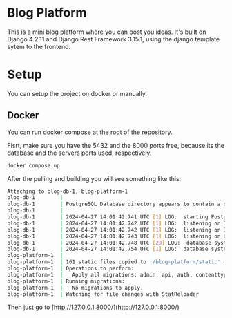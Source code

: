 # Blog Platform

This is a mini blog platform where you can post you ideas.
It's built on Django 4.2.11 and Django Rest Framework 3.15.1, using the django template sytem to the frontend.

# Setup

You can setup the project on docker or manually.

## Docker

You can run docker compose at the root of the repository. 

Fisrt, make sure you have the 5432 and the 8000 ports free, because its the database and the servers ports used, respectively.

````bash
docker compose up
````

After the pulling and building you will see something like this:

```bash
Attaching to blog-db-1, blog-platform-1
blog-db-1        | 
blog-db-1        | PostgreSQL Database directory appears to contain a database; Skipping initialization
blog-db-1        | 
blog-db-1        | 2024-04-27 14:01:42.741 UTC [1] LOG:  starting PostgreSQL 16.2 (Debian 16.2-1.pgdg120+2) on x86_64-pc-linux-gnu, compiled by gcc (Debian 12.2.0-14) 12.2.0, 64-bit
blog-db-1        | 2024-04-27 14:01:42.742 UTC [1] LOG:  listening on IPv4 address "0.0.0.0", port 5432
blog-db-1        | 2024-04-27 14:01:42.742 UTC [1] LOG:  listening on IPv6 address "::", port 5432
blog-db-1        | 2024-04-27 14:01:42.743 UTC [1] LOG:  listening on Unix socket "/var/run/postgresql/.s.PGSQL.5432"
blog-db-1        | 2024-04-27 14:01:42.748 UTC [29] LOG:  database system was shut down at 2024-04-27 13:57:07 UTC
blog-db-1        | 2024-04-27 14:01:42.754 UTC [1] LOG:  database system is ready to accept connections
blog-platform-1  | 
blog-platform-1  | 161 static files copied to '/blog-platform/static'.
blog-platform-1  | Operations to perform:
blog-platform-1  |   Apply all migrations: admin, api, auth, contenttypes, sessions
blog-platform-1  | Running migrations:
blog-platform-1  |   No migrations to apply.
blog-platform-1  | Watching for file changes with StatReloader
```

Then just go to [http://127.0.0.1:8000/](http://127.0.0.1:8000/)